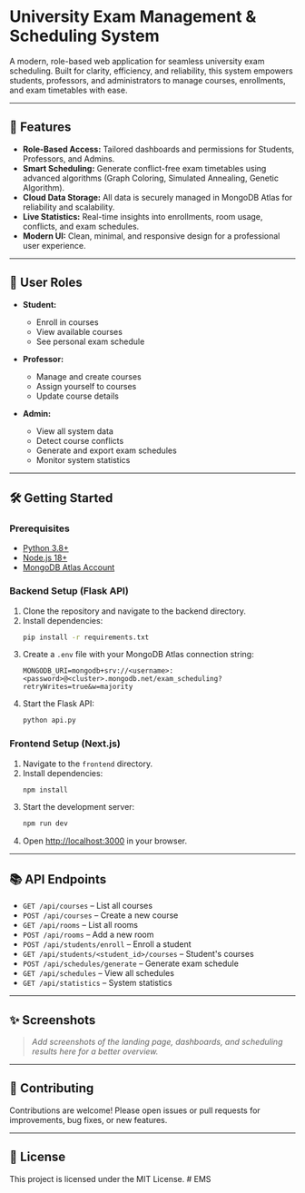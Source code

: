 # University Exam Management & Scheduling System

A modern, role-based web application for seamless university exam scheduling. Built for clarity, efficiency, and reliability, this system empowers students, professors, and administrators to manage courses, enrollments, and exam timetables with ease.

---

## 🚀 Features

- **Role-Based Access:** Tailored dashboards and permissions for Students, Professors, and Admins.
- **Smart Scheduling:** Generate conflict-free exam timetables using advanced algorithms (Graph Coloring, Simulated Annealing, Genetic Algorithm).
- **Cloud Data Storage:** All data is securely managed in MongoDB Atlas for reliability and scalability.
- **Live Statistics:** Real-time insights into enrollments, room usage, conflicts, and exam schedules.
- **Modern UI:** Clean, minimal, and responsive design for a professional user experience.

---

## 👤 User Roles

- **Student:**
  - Enroll in courses
  - View available courses
  - See personal exam schedule

- **Professor:**
  - Manage and create courses
  - Assign yourself to courses
  - Update course details

- **Admin:**
  - View all system data
  - Detect course conflicts
  - Generate and export exam schedules
  - Monitor system statistics

---

## 🛠️ Getting Started

### Prerequisites
- [Python 3.8+](https://www.python.org/)
- [Node.js 18+](https://nodejs.org/)
- [MongoDB Atlas Account](https://www.mongodb.com/cloud/atlas)

### Backend Setup (Flask API)
1. Clone the repository and navigate to the backend directory.
2. Install dependencies:
   ```bash
   pip install -r requirements.txt
   ```
3. Create a `.env` file with your MongoDB Atlas connection string:
   ```env
   MONGODB_URI=mongodb+srv://<username>:<password>@<cluster>.mongodb.net/exam_scheduling?retryWrites=true&w=majority
   ```
4. Start the Flask API:
   ```bash
   python api.py
   ```

### Frontend Setup (Next.js)
1. Navigate to the `frontend` directory.
2. Install dependencies:
   ```bash
   npm install
   ```
3. Start the development server:
   ```bash
   npm run dev
   ```
4. Open [http://localhost:3000](http://localhost:3000) in your browser.

---

## 📚 API Endpoints

- `GET /api/courses` – List all courses
- `POST /api/courses` – Create a new course
- `GET /api/rooms` – List all rooms
- `POST /api/rooms` – Add a new room
- `POST /api/students/enroll` – Enroll a student
- `GET /api/students/<student_id>/courses` – Student's courses
- `POST /api/schedules/generate` – Generate exam schedule
- `GET /api/schedules` – View all schedules
- `GET /api/statistics` – System statistics

---

## ✨ Screenshots

> _Add screenshots of the landing page, dashboards, and scheduling results here for a better overview._

---

## 🤝 Contributing

Contributions are welcome! Please open issues or pull requests for improvements, bug fixes, or new features.

---

## 📄 License

This project is licensed under the MIT License. #   E M S  
 
